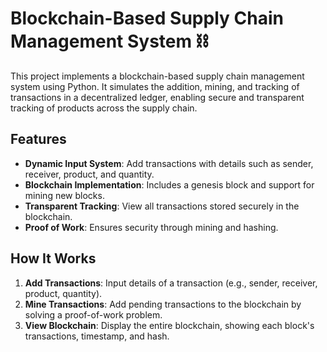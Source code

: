 # Blockchain-Based Supply Chain Management System ⛓️

This project implements a blockchain-based supply chain management system using Python. It simulates the addition, mining, and tracking of transactions in a decentralized ledger, enabling secure and transparent tracking of products across the supply chain.

## Features
- **Dynamic Input System**: Add transactions with details such as sender, receiver, product, and quantity.
- **Blockchain Implementation**: Includes a genesis block and support for mining new blocks.
- **Transparent Tracking**: View all transactions stored securely in the blockchain.
- **Proof of Work**: Ensures security through mining and hashing.

## How It Works
1. **Add Transactions**: Input details of a transaction (e.g., sender, receiver, product, quantity).
2. **Mine Transactions**: Add pending transactions to the blockchain by solving a proof-of-work problem.
3. **View Blockchain**: Display the entire blockchain, showing each block's transactions, timestamp, and hash.


